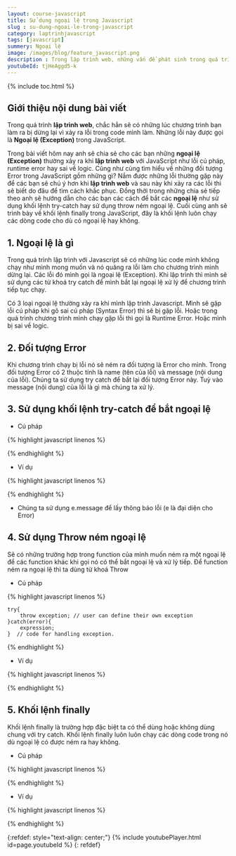 ```yaml
---
layout: course-javascript
title: Sử dụng ngoại lệ trong Javascript  
slug : su-dung-ngoai-le-trong-javascript
category: laptrinhjavascript
tags: [javascript]
summery: Ngoại lệ   
image: /images/blog/feature_javascript.png
description : Trong lập trình web, những vấn đề phát sinh trong quá trình chương trình chạy thì được gọi là Ngoại lệ, Exception. Bài viết này sẽ giúp bạn hiểu rõ hơn về những ngoại lệ, Exception thường xảy ra trong lập trình web như lỗi cú pháp, runtime error hay sai về logic. Đồng thời cũng được tìm hiểu về những đối tượng Error trong JavaScript gồm những gì? Bên cạnh đó bài viết cũng hướng dẫn cho các bạn các cách để bắt các ngoại lệ như sử dụng khối lệnh try catch hay sử dụng throw ném ngoại lệ. Cuối cùng anh sẽ trình bày về khối lệnh finally trong JavaScript, đây là khối lệnh luôn chạy các dòng code cho dù có ngoại lệ hay không.
youtubeId: tjHeAggd5-k
---
```


{% include toc.html %}

## **Giới thiệu nội dung bài viết**

Trong quá trình <b>lập trình web</b>, chắc hẳn sẽ có những lúc chương trình bạn làm ra bị dừng lại vì xảy ra lỗi trong code mình làm. Những lỗi này được gọi là <b>Ngoại lệ (Exception)</b> trong JavaScript. 
<br>

Trong bài viết hôm nay anh sẽ chia sẻ cho các bạn những <b>ngoại lệ (Exception)</b> thường xảy ra khi <b>lập trình web</b> với JavaScript như lỗi cú pháp, runtime error hay sai về logic. Cũng như cùng tìm hiểu về những đối tượng Error trong JavaScript gồm những gì? Nắm được những lỗi thường gặp này để các bạn sẽ chú ý hơn khi <b>lập trình web</b> và sau này khi xảy ra các lỗi thì sẽ biết do đâu để tìm cách khắc phục. Đồng thời trong những chia sẻ tiếp theo anh sẽ hướng dẫn cho các bạn các cách để bắt các <b>ngoại lệ</b> như sử dụng khối lệnh try-catch hay sử dụng throw ném ngoại lệ. Cuối cùng anh sẽ trình bày về khối lệnh finally trong JavaScript, đây là khối lệnh luôn chạy các dòng code cho dù có ngoại lệ hay không.


## **1. Ngoại lệ là gì**

Trong quá trình lập trình với Javascript sẽ có những lúc code mình không chạy như mình mong muốn và nó quăng ra lỗi làm cho chương trình mình dừng lại. Các lỗi đó mình gọi là ngoại lệ (Exception). Khi lập trình thì mình sẽ sử dụng các từ khoá try catch để mình bắt lại ngoại lệ xử lý để chương trình tiếp tục chạy.

Có 3 loại ngoại lệ thường xảy ra khi mình lập trình Javascript. Mình sẽ gặp lỗi cú pháp khi gõ sai cú pháp (Syntax Error) thì sẽ bị gặp lỗi. Hoặc trong quá trình chương trình mình chạy gặp lỗi thì gọi là Runtime Error. Hoặc mình bị sai về logic.

## **2. Đối tượng Error**

Khi chương trình chạy bị lỗi nó sẽ ném ra đối tượng là Error cho mình. Trong đối tượng Error có 2 thuộc tính là name (tên của lỗi) và message (nội dung của lỗi). Chúng ta sử dụng try catch để bắt lại đối tượng Error này. Tuỳ vào message (nội dung) của lỗi là gì mà chúng ta xử lý.

## **3. Sử dụng khối lệnh try-catch để bắt ngoại lệ**

- Cú pháp


{% highlight javascript  linenos %}

<script>

    try{  
        code chương trình; 
    } //code to be written.  
    catch(error){  
       bắt lỗi và xử lý lỗi nếu có khi chạy code chương trình; 
    } // code for handling the error

</script>

{% endhighlight %}

- Ví dụ

{% highlight javascript  linenos %}

<script>
try{
    var a= ["34","32","5","31","24","44","67"]; //a is an array
    document.write(a);    // displays elements of a
    document.write(b); //b is undefined but still trying to fetch its value. Thus catch block will be invoked
}catch(e){
    alert("There is error which shows "+e.message); //Handling error
}
</script>
{% endhighlight %}

- Chúng ta sử dụng e.message để lấy thông báo lỗi (e là đại diện cho Error)

## **4. Sử dụng Throw ném ngoại lệ**

Sẽ có những trường hợp trong function của mình muốn ném ra một ngoại lệ để các function khác khi gọi nó có thể bắt ngoại lệ và xử lý tiếp. Để function ném ra ngoại lệ thì ta dùng từ khoá Throw

- Cú pháp

{% highlight javascript  linenos %}

    try{  
        throw exception; // user can define their own exception  
    }catch(error){  
        expression; 
    }  // code for handling exception.
{% endhighlight %}

- Ví dụ

{% highlight javascript  linenos %}

<script>  
try {  
   throw new Error('This is the throw keyword'); //user-defined throw statement.  
}  
catch (e) {  
  document.write(e.message); // This will generate an error message  
}  
</script>

{% endhighlight %}

## **5. Khối lệnh finally**

Khối lệnh finally là trường hợp đặc biệt ta có thể dùng hoặc không dùng chung với try catch. Khối lệnh finally luôn luôn chạy các dòng code trong nó dù ngoại lệ có được ném ra hay không.

- Cú pháp

{% highlight javascript  linenos %}

<script>  

    try{  
        expression;  
    }  
    catch(error){  
         expression;  
    }  
    finally{  
        expression; 
    } //Executable code  
</script>

{% endhighlight %}

- Ví dụ 

{% highlight javascript  linenos %}
<script>  
    try{  
        var a=2;  
        if(a==2)  
        document.write("ok");  
    } catch(Error){  
        document.write("Error found"+e.message);  
    }  finally{  
        document.write("Value of a is 2 ");  
    }  
</script>

{% endhighlight %}


{:refdef: style="text-align: center;"}
{% include youtubePlayer.html id=page.youtubeId %}
{: refdef}








